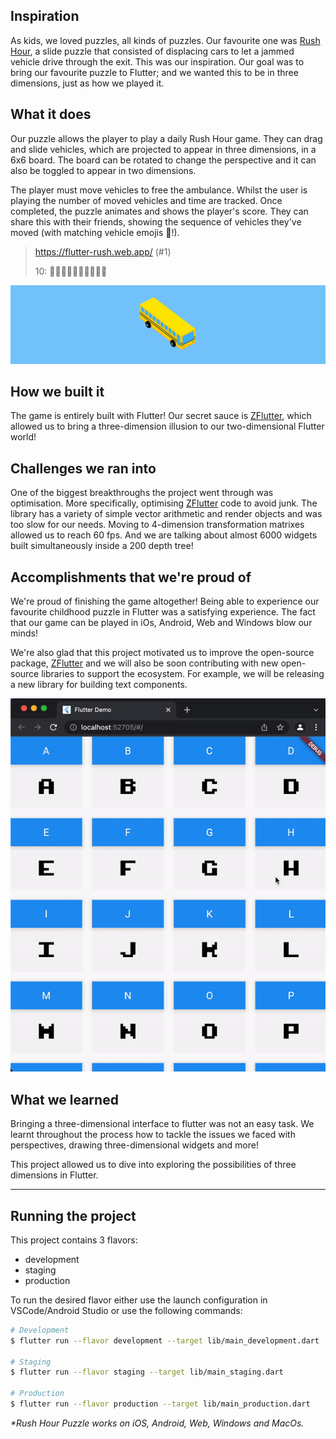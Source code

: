 ## Inspiration
As kids, we loved puzzles, all kinds of puzzles. Our favourite one was [Rush Hour](https://en.wikipedia.org/wiki/Rush_Hour_(puzzle)), a slide puzzle that consisted of displacing cars to let a jammed vehicle drive through the exit. This was our inspiration. Our goal was to bring our favourite puzzle to Flutter; and we wanted this to be in three dimensions, just as how we played it.

## What it does
Our puzzle allows the player to play a daily Rush Hour game. They can drag and slide vehicles, which are projected to appear in three dimensions, in a 6x6 board. The board can be rotated to change the perspective and it can also be toggled to appear in two dimensions.

The player must move vehicles to free the ambulance. Whilst the user is playing the number of moved vehicles and time are tracked. Once completed, the puzzle animates and shows the player's score. They can share this with their friends, showing the sequence of vehicles they've moved (with matching vehicle emojis 🚕!).

> https://flutter-rush.web.app/  (#1)
>
> 10: 🚕🚌🚛🚛🚓🚌🚗🚌🚛🚐

![ZVehicle Example](https://raw.githubusercontent.com/alestiago/flutter_rush_puzzle/main/assets/shared/bus_rotation--example.gif)

## How we built it
The game is entirely built with Flutter!  Our secret sauce is [ZFlutter](https://pub.dev/packages/zflutter), which allowed us to bring a three-dimension illusion to our two-dimensional Flutter world!

## Challenges we ran into
One of the biggest breakthroughs the project went through was optimisation. More specifically, optimising [ZFlutter](https://pub.dev/packages/zflutter) code to avoid junk. The library has a variety of simple vector arithmetic and render objects and was too slow for our needs.  Moving to 4-dimension transformation matrixes allowed us to reach 60 fps. And we are talking about almost 6000 widgets built simultaneously inside a 200 depth tree!

## Accomplishments that we're proud of
We're proud of finishing the game altogether! Being able to experience our favourite childhood puzzle in Flutter was a satisfying experience. The fact that our game can be played in iOs, Android, Web and Windows blow our minds!

We're also glad that this project motivated us to improve the open-source package, [ZFlutter](https://pub.dev/packages/zflutter) and we will also be soon contributing with new open-source libraries to support the ecosystem. For example, we will be releasing a new library for building text components.

![ZCubicText Example](https://raw.githubusercontent.com/alestiago/flutter_rush_puzzle/main/assets/shared/z_cubic_text--example.gif)

## What we learned
Bringing a three-dimensional interface to flutter was not an easy task. We learnt throughout the process how to tackle the issues we faced with perspectives, drawing three-dimensional widgets and more!

This project allowed us to dive into exploring the possibilities of three dimensions in Flutter.

---

## Running the project

This project contains 3 flavors:

- development
- staging
- production

To run the desired flavor either use the launch configuration in VSCode/Android Studio or use the following commands:

```sh
# Development
$ flutter run --flavor development --target lib/main_development.dart

# Staging
$ flutter run --flavor staging --target lib/main_staging.dart

# Production
$ flutter run --flavor production --target lib/main_production.dart
```

_\*Rush Hour Puzzle works on iOS, Android, Web, Windows and MacOs._

